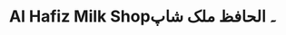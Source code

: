 ---
title: "Al Hafiz Milk Shop۔ الحافظ ملک شاپ"
url: /karachi/al-hafiz-milk-shop-lhfz-mlkh-shp/
shop: dairy
---